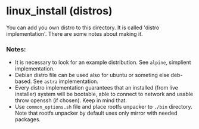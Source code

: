 linux_install (distros)
=======================

You can add you own distro to this directory. It is called 'distro implementation'. There are some notes about making it.

### Notes:
* It is necessary to look for an example distribution. See `alpine`, simplient implementation.
* Debian distro file can be used also for ubuntu or someting else deb-based. See `astra` implementation.
* Every distro implementation guarantees that an installed (from live installer) system will be bootable, able to connect to network and usable throw openssh (if chosen). Keep in mind that.
* Use `common_options.sh` file and place rootfs unpacker to `./bin` directory. Note that rootfs unpacker by default uses only mirror with needed packages.